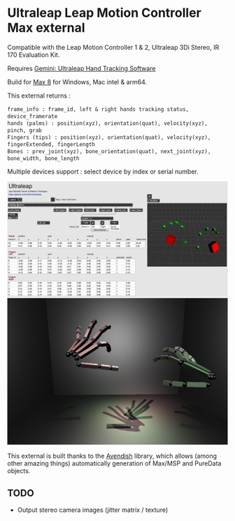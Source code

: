 # Ultraleap Leap Motion Controller Max external

Compatible with the Leap Motion Controller 1 & 2, Ultraleap 3Di Stereo,  IR 170 Evaluation Kit.

Requires [Gemini: Ultraleap Hand Tracking Software](https://leap2.ultraleap.com/gemini-downloads/)


Build for [Max 8](https://cycling74.com/products/max) for Windows, Mac intel & arm64.



This external returns :
```
frame_info : frame_id, left & right hands tracking status, device_framerate
hands (palms) : position(xyz), orientation(quat), velocity(xyz), pinch, grab
Fingers (tips) : position(xyz), orientation(quat), velocity(xyz), fingerExtended, fingerLength
Bones : prev_joint(xyz), bone_orientation(quat), next_joint(xyz), bone_width, bone_length
```
Multiple devices support : select device by index or serial number.

![ultraleap screenshot](/docs/ultraleap-screenshot.png?raw=true)
![ultraleap screenshot](/docs/ultraleap-screenshot2.png?raw=true)

This external is built thanks to the [Avendish](https://github.com/celtera/avendish) library, which allows (among other amazing things) automatically generation of Max/MSP and PureData objects.



## TODO

- Output stereo camera images (jitter matrix / texture)

